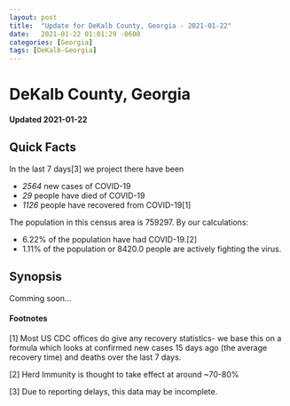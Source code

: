 ```yaml
---
layout: post
title:  "Update for DeKalb County, Georgia - 2021-01-22"
date:   2021-01-22 01:01:29 -0600
categories: [Georgia]
tags: [DeKalb-Georgia]
---
```


# DeKalb County, Georgia
#### Updated 2021-01-22

## Quick Facts

In the last 7 days[3] we project there have been
- *2564* new cases of COVID-19
- *29* people have died of COVID-19
- *1126* people have recovered from COVID-19[1]

The population in this census area is 759297. By our calculations:
- 6.22% of the population have had COVID-19.[2]
- 1.11% of the population or 8420.0 people are actively fighting the virus.

## Synopsis

Comming soon...


#### Footnotes

[1] Most US CDC offices do give any recovery statistics- we base this on a formula which looks at confirmed new cases
15 days ago (the average recovery time) and deaths over the last 7 days.

[2] Herd Immunity is thought to take effect at around ~70-80%

[3] Due to reporting delays, this data may be incomplete.
 
    